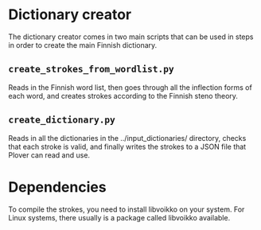 # Dictionary creator

The dictionary creator comes in two main scripts that can be used in steps in
order to create the main Finnish dictionary.

## `create_strokes_from_wordlist.py`

Reads in the Finnish word list, then goes through all the inflection forms of
each word, and creates strokes according to the Finnish steno theory.

## `create_dictionary.py`

Reads in all the dictionaries in the ../input_dictionaries/ directory, checks
that each stroke is valid, and finally writes the strokes to a JSON file that
Plover can read and use.

# Dependencies

To compile the strokes, you need to install libvoikko on your system. For Linux
systems, there usually is a package called libvoikko available.
